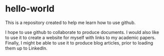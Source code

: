 # hello-world
This is a repository created to help me learn how to use github.

I hope to use github to collaborate to produce documents.
I would also like to use it to create a website for myself with links to my academic papers.
Finally, I might be able to use it to produce blog articles, prior to loading them up to LinkedIn.
